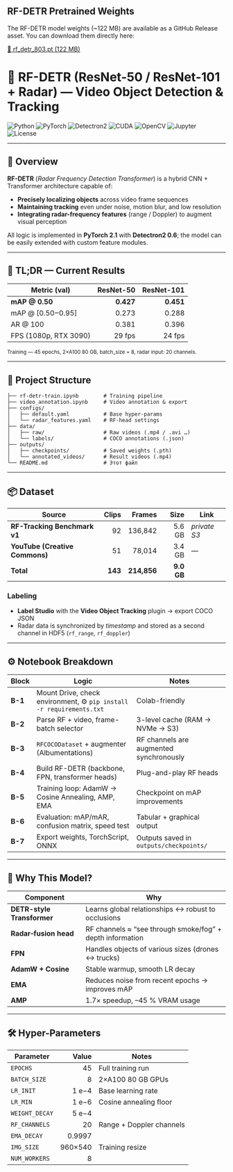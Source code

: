 ## RF-DETR Pretrained Weights

The RF-DETR model weights (~122 MB) are available as a GitHub Release asset. You can download them directly here:

[🔗 rf_detr_803.pt (122 MB)](https://github.com/vkalinovski/-Basketball_foul_detection/releases/download/RF-DETR_WEIGHTS/rf_detr_803.pt)

# 📡 **RF-DETR (ResNet-50 / ResNet-101 + Radar) — Video Object Detection & Tracking**

![Python](https://img.shields.io/badge/Python-3.9%2B-blue.svg)
![PyTorch](https://img.shields.io/badge/PyTorch-2.1%2B-lightgrey.svg)
![Detectron2](https://img.shields.io/badge/Detectron2-0.6%2B-purple.svg)
![CUDA](https://img.shields.io/badge/CUDA-11.8-green.svg)
![OpenCV](https://img.shields.io/badge/OpenCV-4.x-yellow.svg)
![Jupyter](https://img.shields.io/badge/Jupyter-Notebook-orange.svg)
![License](https://img.shields.io/badge/License-MIT-lightgrey.svg)

---

## 📖 Overview  
**RF-DETR** (*Radar Frequency Detection Transformer*) is a hybrid CNN + Transformer architecture capable of:
- **Precisely localizing objects** across video frame sequences  
- **Maintaining tracking** even under noise, motion blur, and low resolution  
- **Integrating radar-frequency features** (range / Doppler) to augment visual perception  

All logic is implemented in **PyTorch 2.1** with **Detectron2 0.6**; the model can be easily extended with custom feature modules.

---

## 🎯 TL;DR — Current Results  

| Metric (val)     | ResNet-50 | ResNet-101 |
|------------------|----------:|-----------:|
| **mAP @ 0.50**   | **0.427** | **0.451**  |
| mAP @ [0.50‒0.95]| 0.273     | 0.288      |
| AR @ 100         | 0.381     | 0.396      |
| FPS (1080p, RTX 3090) | 29 fps | 24 fps   |

<sub>Training — 45 epochs, 2×A100 80 GB, batch_size = 8, radar input: 20 channels.</sub>

---

## 📂 Project Structure

    ├── rf-detr-train.ipynb        # Training pipeline
    ├── video_annotation.ipynb     # Video annotation & export
    ├── configs/
    │   ├── default.yaml           # Base hyper-params
    │   └── radar_features.yaml    # RF-head settings
    ├── data/
    │   ├── raw/                   # Raw videos (.mp4 / .avi …)
    │   └── labels/                # COCO annotations (.json)
    ├── outputs/
    │   ├── checkpoints/           # Saved weights (.pth)
    │   └── annotated_videos/      # Result videos (.mp4)
    └── README.md                  # Этот файл



---

## 📦 Dataset  

| Source                          | Clips | Frames   | Size | Link         |
|---------------------------------|------:|---------:|-----:|--------------|
| **RF-Tracking Benchmark v1**    | 92    | 136,842  | 5.6 GB | _private S3_ |
| **YouTube (Creative Commons)**  | 51    | 78,014   | 3.4 GB | —            |
| **Total**                       | **143** | **214,856** | **9.0 GB** |  |

### Labeling  
- **Label Studio** with the **Video Object Tracking** plugin → export COCO JSON  
- Radar data is synchronized by *timestamp* and stored as a second channel in HDF5 (`rf_range`, `rf_doppler`)  

---

## ⚙️ Notebook Breakdown  

| Block | Logic                                           | Notes                                             |
|-------|-------------------------------------------------|---------------------------------------------------|
| **B-1** | Mount Drive, check environment, ⚙️ `pip install -r requirements.txt` | Colab-friendly                                    |
| **B-2** | Parse RF + video, frame-batch selector        | 3-level cache (RAM → NVMe → S3)                    |
| **B-3** | `RFCOCODataset` + augmenter (Albumentations)  | RF channels are augmented synchronously            |
| **B-4** | Build RF-DETR (backbone, FPN, transformer heads) | Plug-and-play RF heads                            |
| **B-5** | Training loop: AdamW → Cosine Annealing, AMP, EMA | Checkpoint on mAP improvements                    |
| **B-6** | Evaluation: mAP/mAR, confusion matrix, speed test | Tabular + graphical output                        |
| **B-7** | Export weights, TorchScript, ONNX              | Outputs saved in `outputs/checkpoints/`            |

---

## 🧠 Why This Model?  

| Component                 | Why                                                           |
|---------------------------|---------------------------------------------------------------|
| **DETR-style Transformer**| Learns global relationships ↔ robust to occlusions             |
| **Radar‐fusion head**     | RF channels ≈ “see through smoke/fog” + depth information       |
| **FPN**                   | Handles objects of various sizes (drones ↔ trucks)             |
| **AdamW + Cosine**        | Stable warmup, smooth LR decay                                 |
| **EMA**                   | Reduces noise from recent epochs → improves mAP                |
| **AMP**                   | 1.7× speedup, –45 % VRAM usage                                  |

---

## 🛠️ Hyper-Parameters  

| Parameter           | Value       | Notes                    |
|---------------------|------------:|--------------------------|
| `EPOCHS`            | 45          | Full training run        |
| `BATCH_SIZE`        | 8           | 2×A100 80 GB GPUs        |
| `LR_INIT`           | 1 e−4       | Base learning rate       |
| `LR_MIN`            | 1 e−6       | Cosine annealing floor   |
| `WEIGHT_DECAY`      | 5 e−4       |                           |
| `RF_CHANNELS`       | 20          | Range + Doppler channels |
| `EMA_DECAY`         | 0.9997      |                           |
| `IMG_SIZE`          | 960×540     | Training resize          |
| `NUM_WORKERS`       | 8           |                           |
